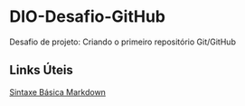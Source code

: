 # DIO-Desafio-GitHub
Desafio de projeto: Criando o primeiro repositório Git/GitHub

## Links Úteis
[Sintaxe Básica Markdown](https://www.markdownguide.org/basic-syntax/)
